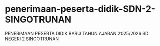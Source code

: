 # penerimaan-peserta-didik-SDN-2-SINGOTRUNAN
PENERIMAAN PESERTA DIDIK BARU TAHUN AJARAN 2025/2026 SD NEGERI 2 SINGOTRUNAN

